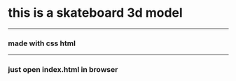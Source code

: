 # this is a skateboard 3d model <br>
***
### made with css html<br>
*** 
### just open index.html in browser